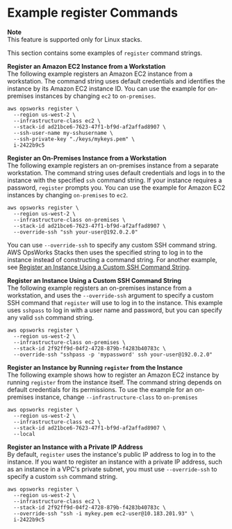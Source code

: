 # Example register Commands<a name="registered-instances-register-registering-examples"></a>

**Note**  
This feature is supported only for Linux stacks\.

This section contains some examples of `register` command strings\.

**Register an Amazon EC2 Instance from a Workstation**  
The following example registers an Amazon EC2 instance from a workstation\. The command string uses default credentials and identifies the instance by its Amazon EC2 instance ID\. You can use the example for on\-premises instances by changing `ec2` to `on-premises`\.   

```
aws opsworks register \
  --region us-west-2 \
  --infrastructure-class ec2 \
  --stack-id ad21bce6-7623-47f1-bf9d-af2affad8907 \
  --ssh-user-name my-sshusername \
  --ssh-private-key "./keys/mykeys.pem" \
  i-2422b9c5
```

**Register an On\-Premises Instance from a Workstation**  
The following example registers an on\-premises instance from a separate workstation\. The command string uses default credentials and logs in to the instance with the specified `ssh` command string\. If your instance requires a password, `register` prompts you\. You can use the example for Amazon EC2 instances by changing `on-premises` to `ec2`\.   

```
aws opsworks register \
  --region us-west-2 \
  --infrastructure-class on-premises \
  --stack-id ad21bce6-7623-47f1-bf9d-af2affad8907 \
  --override-ssh "ssh your-user@192.0.2.0"
```
You can use `--override-ssh` to specify any custom SSH command string\. AWS OpsWorks Stacks then uses the specified string to log in to the instance instead of constructing a command string\. For another example, see [Register an Instance Using a Custom SSH Command String](#registered-instances-register-registering-examples-custom-ssh)\.

**Register an Instance Using a Custom SSH Command String**  
The following example registers an on\-premises instance from a workstation, and uses the `--override-ssh` argument to specify a custom SSH command that `register` will use to log in to the instance\. This example uses `sshpass` to log in with a user name and password, but you can specify any valid `ssh` command string\.  

```
aws opsworks register \
  --region us-west-2 \
  --infrastructure-class on-premises \
  --stack-id 2f92ff9d-04f2-4728-879b-f4283b40783c \
  --override-ssh "sshpass -p 'mypassword' ssh your-user@192.0.2.0"
```

**Register an Instance by Running `register` from the Instance**  
The following example shows how to register an Amazon EC2 instance by running `register` from the instance itself\. The command string depends on default credentials for its permissions\. To use the example for an on\-premises instance, change `--infrastructure-class` to `on-premises`   

```
aws opsworks register \
  --region us-west-2 \
  --infrastructure-class ec2 \
  --stack-id ad21bce6-7623-47f1-bf9d-af2affad8907 \
  --local
```

**Register an Instance with a Private IP Address**  
By default, `register` uses the instance's public IP address to log in to the instance\. If you want to register an instance with a private IP address, such as an instance in a VPC's private subnet, you must use `--override-ssh` to specify a custom `ssh` command string\.  

```
aws opsworks register \
  --region us-west-2 \
  --infrastructure-class ec2 \
  --stack-id 2f92ff9d-04f2-4728-879b-f4283b40783c \
  --override-ssh "ssh -i mykey.pem ec2-user@10.183.201.93" \
  i-2422b9c5
```